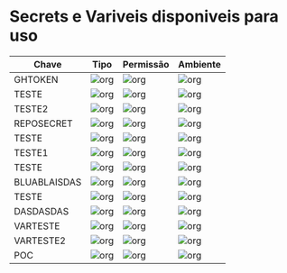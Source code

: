 # Secrets e Variveis disponiveis para uso

|Chave|Tipo|Permissão| Ambiente|
|--|--|--|--|
| GHTOKEN | ![org](https://img.shields.io/badge/-secret-orange) | ![org](https://img.shields.io/badge/-ORG-blue) | ![org](https://img.shields.io/badge/-ORG-green) |
| TESTE | ![org](https://img.shields.io/badge/-secret-orange) | ![org](https://img.shields.io/badge/explicito-REPO-blue) | ![org](https://img.shields.io/badge/-ORG-green) |
| TESTE2 | ![org](https://img.shields.io/badge/-secret-orange) | ![org](https://img.shields.io/badge/-ORG-blue) | ![org](https://img.shields.io/badge/-ORG-green) |
| REPOSECRET | ![org](https://img.shields.io/badge/-secret-orange) | ![org](https://img.shields.io/badge/REPO-blue) | ![org](https://img.shields.io/badge/-REPO-blue) |
| TESTE | ![org](https://img.shields.io/badge/-secret-orange) | ![org](https://img.shields.io/badge/ENV-blue) | ![org](https://img.shields.io/badge/-dev-red) |
| TESTE1 | ![org](https://img.shields.io/badge/-secret-orange) | ![org](https://img.shields.io/badge/ENV-blue) | ![org](https://img.shields.io/badge/-hml-red) |
| TESTE | ![org](https://img.shields.io/badge/-secret-orange) | ![org](https://img.shields.io/badge/ENV-blue) | ![org](https://img.shields.io/badge/-hml-red) |
| BLUABLAISDAS | ![org](https://img.shields.io/badge/-secret-orange) | ![org](https://img.shields.io/badge/ENV-blue) | ![org](https://img.shields.io/badge/-hml-red) |
| TESTE | ![org](https://img.shields.io/badge/-secret-orange) | ![org](https://img.shields.io/badge/ENV-blue) | ![org](https://img.shields.io/badge/-prd-red) |
| DASDASDAS | ![org](https://img.shields.io/badge/-secret-orange) | ![org](https://img.shields.io/badge/ENV-blue) | ![org](https://img.shields.io/badge/-prd-red) |
| VARTESTE | ![org](https://img.shields.io/badge/-variable-yellow) | ![org](https://img.shields.io/badge/-ORG-blue) | ![org](https://img.shields.io/badge/-ORG-green) |
| VARTESTE2 | ![org](https://img.shields.io/badge/-variable-yellow) | ![org](https://img.shields.io/badge/-ORG-blue) | ![org](https://img.shields.io/badge/-ORG-green) |
| POC | ![org](https://img.shields.io/badge/-variables-yellow) | ![org](https://img.shields.io/badge/ENV-blue) | ![org](https://img.shields.io/badge/-dev-red) |
<!-- TABELA:END-->